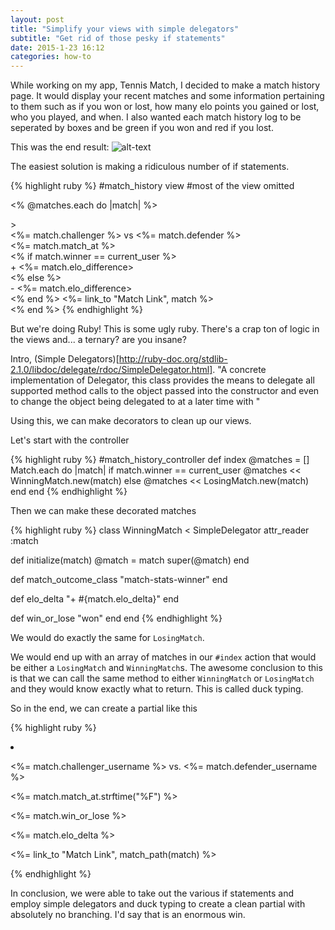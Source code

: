 ```yaml
---
layout: post
title: "Simplify your views with simple delegators"
subtitle: "Get rid of those pesky if statements"
date: 2015-1-23 16:12
categories: how-to
---
```


While working on my app, Tennis Match, I decided to make a match history page.
It would display your recent matches and some information pertaining to them
such as if you won or lost, how many elo points you gained or lost, who you
played, and when. I also wanted each match history log to be seperated by boxes
and be green if you won and red if you lost.

This was the end result:
![alt-text](https://cloud.githubusercontent.com/assets/8673900/5492223/87060d8c-86ad-11e4-9c64-941f86a40754.png)

The easiest solution is making a ridiculous number of if statements.

{% highlight ruby %}
#match_history view
#most of the view omitted

<% @matches.each do |match| %>
  <div class=<% if match.winner == current_user ? "winning_class" : "losing_class" %>>
    <div><%= match.challenger %> vs <%= match.defender %></div>
    <div><%= match.match_at %></div>
    <% if match.winner == current_user %>
      <div>+ <%= match.elo_difference></div>
    <% else %>
      <div>- <%= match.elo_difference></div>
    <% end %>
    <%= link_to "Match Link", match %>
  </div>
<% end %>
{% endhighlight %}

But we're doing Ruby! This is some ugly ruby. There's a crap ton of logic in the
views and... a ternary? are you insane?

Intro, (Simple
Delegators)[http://ruby-doc.org/stdlib-2.1.0/libdoc/delegate/rdoc/SimpleDelegator.html].
 "A concrete implementation of Delegator, this class provides the means to delegate all supported method
calls to the object passed into the constructor and even to change the object
being delegated to at a later time with "

Using this, we can make decorators to clean up our views.

Let's start with the controller

{% highlight ruby %}
#match_history_controller
def index
  @matches = []
  Match.each do |match|
    if match.winner == current_user
      @matches << WinningMatch.new(match)
    else
      @matches << LosingMatch.new(match)
  end
end
{% endhighlight %}

Then we can make these decorated matches

{% highlight ruby %}
class WinningMatch < SimpleDelegator
  attr_reader :match

  def initialize(match)
    @match = match
    super(@match)
  end

  def match_outcome_class
    "match-stats-winner"
  end

  def elo_delta
    "+ #{match.elo_delta}"
  end

  def win_or_lose
    "won"
  end
end
{% endhighlight %}

We would do exactly the same for `LosingMatch`.

We would end up with an array of matches in our `#index` action
that would be either a `LosingMatch` and `WinningMatch`s. The awesome conclusion
to this is that we can call the same method to either `WinningMatch` or
`LosingMatch` and they would know exactly what to return. This is called duck
typing.

So in the end, we can create a partial like this

{% highlight ruby %}
<li class="<%= match.match_outcome_class %>">
<div class="match-stats">
  <p class="username"><%= match.challenger_username %> vs. <%= match.defender_username %></p>
  <p><%= match.match_at.strftime("%F") %></p>
  <p><%= match.win_or_lose %></p>
  <p><%= match.elo_delta %> </p>
  <p class="match-link"><%= link_to "Match Link", match_path(match) %></p>
</div>
</li>
{% endhighlight %}

In conclusion, we were able to take out the various if statements and employ simple
delegators and duck typing to create a clean partial with absolutely no
branching. I'd say that is an enormous win.
